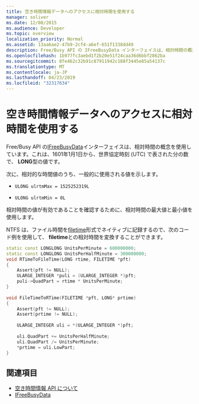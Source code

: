 ```yaml
---
title: 空き時間情報データへのアクセスに相対時間を使用する
manager: soliver
ms.date: 12/08/2015
ms.audience: Developer
ms.topic: overview
localization_priority: Normal
ms.assetid: 13aa6ae2-47b9-2cf4-a6ef-651f1338dd49
description: Free/Busy API の IFreeBusyData インターフェイスは、相対時間の概念を使用しています。これは、1601年1月1日から、世界協定時刻 (UTC) で表された分の数で、LONG 型の値です。
ms.openlocfilehash: 1b977fc3aebd1f2b20e51f24caa36d6bbf2862ba
ms.sourcegitcommit: 8fe462c32b91c87911942c188f3445e85a54137c
ms.translationtype: MT
ms.contentlocale: ja-JP
ms.lasthandoff: 04/23/2019
ms.locfileid: "32317634"
---
```

# <a name="use-relative-time-to-access-freebusy-data"></a>空き時間情報データへのアクセスに相対時間を使用する

Free/Busy API の[IFreeBusyData](ifreebusydata.md)インターフェイスは、相対時間の概念を使用しています。これは、1601年1月1日から、世界協定時刻 (UTC) で表された分の数で、 **LONG**型の値です。 
  
次に、相対的な時間値のうち、一般的に使用される値を示します。
  
- `ULONG ulrtmMax = 1525252319L`
    
- `ULONG ulrtmMin = 0L`
    
相対時間の値が有効であることを確認するために、相対時間の最大値と最小値を使用します。
  
NTFS は、ファイル時間を[filetime](https://msdn.microsoft.com/library/9baf8a0e-59e3-4fbd-9616-2ec9161520d1%28Office.15%29.aspx)形式でネイティブに記録するので、次のコード例を使用して、 **filetime**との相対時間を変換することができます。 
  
```cpp
static const LONGLONG UnitsPerMinute = 600000000; 
static const LONGLONG UnitsPerHalfMinute = 300000000; 
void RTimeToFileTime(LONG rtime, FILETIME *pft) 
{ 
    Assert(pft != NULL); 
    ULARGE_INTEGER *puli = (ULARGE_INTEGER *)pft; 
    puli->QuadPart = rtime * UnitsPerMinute; 
} 
  
void FileTimeToRTime(FILETIME *pft, LONG* prtime) 
{ 
    Assert(pft != NULL); 
    Assert(prtime != NULL); 
 
    ULARGE_INTEGER uli = *(ULARGE_INTEGER *)pft; 
  
    uli.QuadPart += UnitsPerHalfMinute; 
    uli.QuadPart /= UnitsPerMinute; 
    *prtime = uli.LowPart; 
} 

```

## <a name="see-also"></a>関連項目

- [空き時間情報 API について](about-the-free-busy-api.md)
- [IFreeBusyData](ifreebusydata.md)

